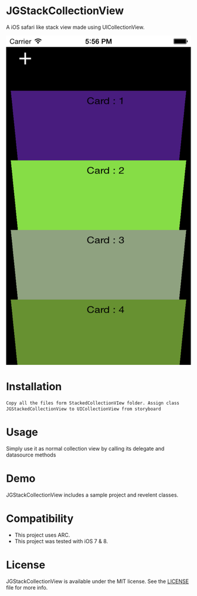 JGStackCollectionView
========================

A iOS safari like stack view made using UICollectionView.

![alt tag](https://github.com/JayGajjar/JGStackCollectionView/blob/master/StackView/mainImage.png)

# Installation
    Copy all the files form StackedCollectionVIew folder. Assign class JGStackedCollectionView to UICollectionView from storyboard

# Usage
Simply use it as normal collection view by calling its delegate and datasource methods

# Demo
JGStackCollectionView includes a sample project and revelent classes.

# Compatibility
- This project uses ARC.
- This project was tested with iOS 7 & 8.

# License
JGStackCollectionView is available under the MIT license. See the [LICENSE](LICENSE) file for more info.
